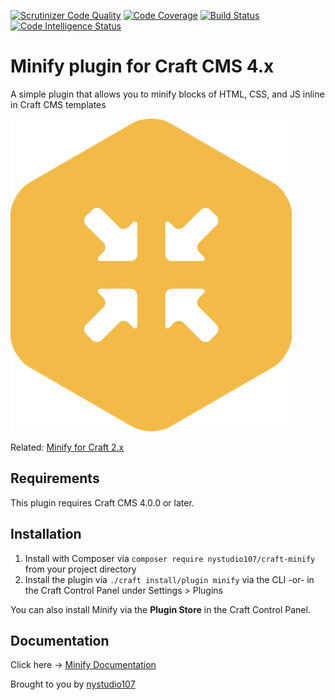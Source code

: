 [![Scrutinizer Code Quality](https://scrutinizer-ci.com/g/nystudio107/craft-minify/badges/quality-score.png?b=v4)](https://scrutinizer-ci.com/g/nystudio107/craft-minify/?branch=v4) [![Code Coverage](https://scrutinizer-ci.com/g/nystudio107/craft-minify/badges/coverage.png?b=v4)](https://scrutinizer-ci.com/g/nystudio107/craft-minify/?branch=v4) [![Build Status](https://scrutinizer-ci.com/g/nystudio107/craft-minify/badges/build.png?b=v4)](https://scrutinizer-ci.com/g/nystudio107/craft-minify/build-status/v4) [![Code Intelligence Status](https://scrutinizer-ci.com/g/nystudio107/craft-minify/badges/code-intelligence.svg?b=v4)](https://scrutinizer-ci.com/code-intelligence)

# Minify plugin for Craft CMS 4.x

A simple plugin that allows you to minify blocks of HTML, CSS, and JS inline in Craft CMS templates

![Screenshot](./docs/docs/resources/img/plugin-logo.png)

Related: [Minify for Craft 2.x](https://github.com/nystudio107/minify)

## Requirements

This plugin requires Craft CMS 4.0.0 or later.

## Installation

1. Install with Composer via `composer require nystudio107/craft-minify` from your project directory
2. Install the plugin via `./craft install/plugin minify` via the CLI -or- in the Craft Control Panel under Settings > Plugins

You can also install Minify via the **Plugin Store** in the Craft Control Panel.

## Documentation

Click here -> [Minify Documentation](https://nystudio107.com/plugins/minify/documentation)

Brought to you by [nystudio107](https://nystudio107.com/)
